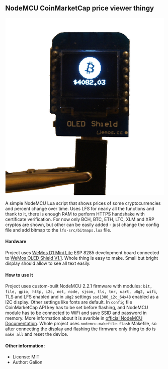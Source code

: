 ## NodeMCU CoinMarketCap price viewer thingy

![Thingy](picture.jpg "CoinMarketCap price viewer thingy")


A simple NodeMCU Lua script that shows prices of some cryptocurrencies and percent change over time. Uses LFS for nearly all the functions and thank to it, there is enough RAM to perform HTTPS handshake with certificate verification. For now only  BCH, BTC, ETH, LTC, XLM and XRP cryptos are shown, but other can be easily added - just change the config file and add bitmap to the `lfs-src/bitmaps.lua` file.


#### Hardware
Project uses [WeMos D1 Mini Lite](https://wiki.wemos.cc/products:d1:d1_mini_lite) ESP 8285 development board connected to [WeMos OLED Shield V1.1](https://wiki.wemos.cc/products:retired:oled_shield_v1.1.0). Whole thing is easy to make. Small but bright display should allow to see all text easily.

#### How to use it
Project uses custom-built NodeMCU 2.2.1 firmware with modules: `bit, file, gpio, http, i2c, net, node, sjson, tls, tmr, uart, u8g2, wifi`, TLS and LFS enabled and in `u8g2` settings `ssd1306_i2c_64x48` enabled as a I2C display. Other settings like fonts are default. In `config` file CoinMarketCap API key has to be set before flashing, and NodeMCU module has to be connected to WiFi and save SSID and password in memory. More information about it is avarible in [official NodeMCU Documentation](https://nodemcu.readthedocs.io/en/master/). Whole project uses `nodemcu-makefile-flash` Makefile, so after connecting the display and flashing the firmware only thing to do is `make all` and reset the device.


#### Other information: 
- License: MIT
- Author: Galion
